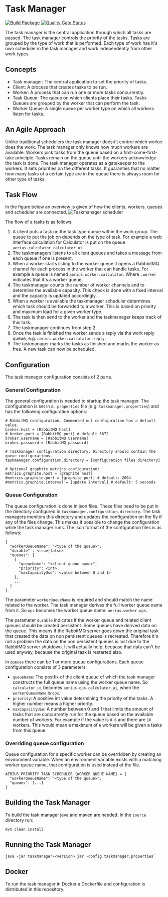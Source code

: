 # Task Manager

[![Build Package](https://github.com/aerius/taskmanager/actions/workflows/publish_artifact.yml/badge.svg)](#)
[![Quality Gate Status](https://sonarcloud.io/api/project_badges/measure?project=aerius_taskmanager&metric=alert_status)](https://sonarcloud.io/dashboard?id=aerius_taskmanager)

The task manager is the central application through which all tasks are passed.
The task manager controls the priority of the tasks.
Tasks are grouped by the type of work that is performed.
Each type of work has it's own scheduler in the task manager and work independently from other work types.

## Concepts

* Task manager: The central application to set the priority of tasks.
* Client: A process that creates tasks to be run.
* Worker: A process that can run one or more tasks concurrently.
* Task Queue: The queue on which clients place their tasks.
Tasks Queues are grouped by the worker that can perform the task.
* Worker Queue: A single queue per worker type on which all workers listen for tasks.

## An Agile Approach

Unlike traditional schedulers the task manager doesn't control which worker does the work.
The task manager only knows how much workers are available.
Workers pick tasks from the queue based on a first-come-first-take principle.
Tasks remain on the queue until the workers acknowledge the task is done.
The task manager operates as a gatekeeper to the workers.
It sets priorities on the different tasks.
It guaranties that no matter how many tasks of a certain type are in the queue there is always room for other type of tasks.

## Task Flow

In the figure below an overview is given of how the clients, workers, queues and scheduler are connected.
![Taskmanager scheduler](doc/taskmanager_scheduler.svg) 


The flow of a tasks is as follows:
1. A client puts a task on the task type queue within the work group.
The queue to put the job on depends on the type of task.
For example a web interface calculation for Calculator is put on the queue `aerius.calculator.calculator_ui`.
2. The taskmanagers listens to all client queues and takes a message from each queue if one is present.
3. When a worker starts listing to the worker queue it opens a RabbbitMQ channel for each process in the worker that can handle tasks.
For example a queue is named `aerius.worker.calculator`. Where `.worker` indicates that it's a worker queue.
4. The taskmanager counts the number of worker channels and to determine the available capacity.
This check is done with a fixed interval and the capacity is updated accordingly.
5. When a worker is available the taskmanager scheduler determines which task should be forwarded to a worker.
This is based on priority and maximum load for a given worker type.
6. The task is then send to the worker and the taskmanager keeps track of this task.
7. The taskmanager continues from step 2.
8. Once the task is finished the worker sends a reply via the work reply queue, e.g. `aerius.worker.calculator.reply`.
9. The taskmanager marks the tasks as finished and marks the worker as free.
A new task can now be scheduled.

## Configuration

The task manager configuration consists of 2 parts.

### General Configuration

The general configuration is needed to startup the task manager.
The configuration is set in a `.properties` file (e.g. `taskmanager.properties`) and has the following configuration options:

```
# RabbitMQ configuration. Commented out configuration has a default value.
broker.host = [RabbitMQ host]
# broker.port = [RabbitMQ port] # default 5672
broker.username = [RabbitMQ username]
broker.password = [RabbitMQ password]

# Taskmanager configuration directory. Directory should contain the queue configurations.
taskmanager.configuration.directory = [configuration files directory]

# Optional graphite metrics configuration:
metrics.graphite.host = [graphite host]
#metrics.graphite.port = [graphite port] # default: 2004
#metrics.graphite.interval = [update interval] # default: 5 seconds
```

### Queue Configuration

The queue configuration is done in json files.
These files need to be put in the directory configured in `taskmanager.configuration.directory`.
The task managers monitors this directory and updates the configuration on the fly if any of the files change.
This makes it possible to change the configuration while the task manager runs.
The json format of the configuration files is as follows:

```
{
  "workerQueueName": "<type of the queue>",
  "durable" : <true|false>
  "queues": [
    {
      "queueName": "<client queue name>",
      "priority": <int>,
      "maxCapacityUse": <value between 0 and 1>
    },
    ...
  ]
}
```

The parameter `workerQueueName` is required and should match the name related to the worker.
The task manager derives the full worker queue name from it.
So `ops` becomes the worker queue name: `aerius.worker.ops`.

The parameter `durable` indicates if the worker queue and related client queues should be created persistent.
Some queues have derived data on the queue.
This means if the RabbitMQ server goes down the original task that created the data on non persistent queues is recreated.
Therefore it's not a problem the data on the non persistent queues is lost due to the RabbitMQ server shutdown.
It will actually help, because that data can't be used anyway, because the original task is restarted also.

In `queues` there can be 1 or more queue configurations.
Each queue configuration consists of 3 parameters:
* `queueName`: The postfix of the client queue of which the task manager constructs the full queue name using the worker queue name.
So `calculator_ui` becomes `aerius.ops.calculator_ui`, when the `workerQueueName` is `ops`.
* `priority`: A positive int value determining the priority of the tasks.
A higher number means a higher priority.
* `maxCapacityUse`: A number between 0 and 1 that limits the amount of tasks that are concurrently run for the queue based on the available number of workers.
For example if the value is `0.6` and there are `10` workers.
This would mean a maximum of `6` workers will be given a tasks from this queue.

### Overriding queue configuration
Queue configuration for a specific worker can be overridden by creating an environment variable.
When an environment variable exists with a matching worker queue name, that configuration is used instead of the file.

```
AERIUS_PRIORITY_TASK_SCHEDULER_{WORKER QUEUE NAME} = {
  "workerQueueName": "<type of the queue>",
  "queues": [...]
}
```

## Building the Task Manager

To build the task manager java and maven are needed.
In the `source` directory run:

```
mvn clean install
```

## Running the Task Manager

```
java -jar taskmanager-<version>.jar -config taskmanager.properties`
```

## Docker

To run the task manager in Docker a Dockerfile and configuration is distributed in this repository.
